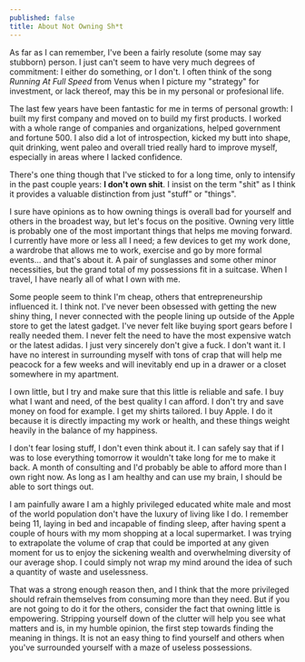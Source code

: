 ```yaml
---
published: false
title: About Not Owning Sh*t
---
```


As far as I can remember, I've been a fairly resolute (some may say stubborn) person. I just can't seem to have very much degrees of commitment: I either do something, or I don't. I often think of the song *Running At Full Speed* from Venus when I picture my "strategy" for investment, or lack thereof, may this be in my personal or profesional life.

The last few years have been fantastic for me in terms of personal growth: I built my first company and moved on to build my first products. I worked with a whole range of companies and organizations, helped government and fortune 500. I also did a lot of introspection, kicked my butt into shape, quit drinking, went paleo and overall tried really hard to improve myself, especially in areas where I lacked confidence.

There's one thing though that I've sticked to for a long time, only to intensify in the past couple years: **I don't own shit**. I insist on the term "shit" as I think it provides a valuable distinction from just "stuff" or "things".

I sure have opinions as to how owning things is overall bad for yourself and others in the broadest way, but let's focus on the positive. Owning very little is probably one of the most important things that helps me moving forward. I currently have more or less all I need; a few devices to get my work done, a wardrobe that allows me to work, exercise and go by more formal events... and that's about it. A pair of sunglasses and some other minor necessities, but the grand total of my possessions fit in a suitcase. When I travel, I have nearly all of what I own with me.

Some people seem to think I'm cheap, others that entrepreneurship influenced it. I think not. I've never been obsessed with getting the new shiny thing, I never connected with the people lining up outside of the Apple store to get the latest gadget. I've never felt like buying sport gears before I really needed them. I never felt the need to have the most expensive watch or the latest adidas. I just very sincerely don't give a fuck. I don't want it. I have no interest in surrounding myself with tons of crap that will help me peacock for a few weeks and will inevitably end up in a drawer or a closet somewhere in my apartment.

I own little, but I try and make sure that this little is reliable and safe. I buy what I want and need, of the best quality I can afford. I don't try and save money on food for example. I get my shirts tailored. I buy Apple. I do it because it is directly impacting my work or health, and these things weight heavily in the balance of my happiness.

I don't fear losing stuff, I don't even think about it. I can safely say that if I was to lose everything tomorrow it wouldn't take long for me to make it back. A month of consulting and I'd probably be able to afford more than I own right now. As long as I am healthy and can use my brain, I should be able to sort things out.

I am painfully aware I am a highly privileged educated white male and most of the world population don't have the luxury of living like I do. I remember being 11, laying in bed and incapable of finding sleep, after having spent a couple of hours with my mom shopping at a local supermarket. I was trying to extrapolate the volume of crap that could be imported at any given moment for us to enjoy the sickening wealth and overwhelming diversity of our average shop. I could simply not wrap my mind around the idea of such a quantity of waste and uselessness.

That was a strong enough reason then, and I think that the more privileged should refrain themselves from consuming more than they need. But if you are not going to do it for the others, consider the fact that owning little is empowering. Stripping yourself down of the clutter will help you see what matters and is, in my humble opinion, the first step towards finding the meaning in things. It is not an easy thing to find yourself and others when you've surrounded yourself with a maze of useless possessions.
